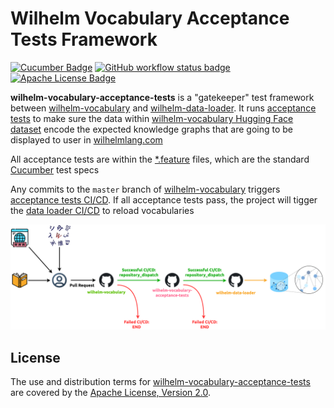 Wilhelm Vocabulary Acceptance Tests Framework
=============================================

[![Cucumber Badge][Cucumber Badge]][Cucumber]
[![GitHub workflow status badge][GitHub workflow status badge]][GitHub workflow status URL]
[![Apache License Badge]][Apache License, Version 2.0]

__wilhelm-vocabulary-acceptance-tests__ is a "gatekeeper" test framework between [wilhelm-vocabulary] and
[wilhelm-data-loader]. It runs [acceptance tests](https://cucumber.qubitpi.org/docs/bdd/) to make sure the data within
[wilhelm-vocabulary Hugging Face dataset] encode the expected knowledge graphs that are going to be displayed to user in
[wilhelmlang.com]

All acceptance tests are within the [*.feature](./features) files, which are the standard [Cucumber] test specs

Any commits to the `master` branch of [wilhelm-vocabulary] triggers
[acceptance tests CI/CD][GitHub workflow status URL]. If all acceptance tests pass, the project will tigger the
[data loader CI/CD](https://github.com/QubitPi/wilhelm-data-loader/actions/workflows/load-neo4j.yaml) to reload vocabularies

![Data pipeline](docs/data-pipeline.png "Error loading data-pipeline.png")

License
-------

The use and distribution terms for [wilhelm-vocabulary-acceptance-tests]() are covered by the [Apache License, Version 2.0].

[Apache License Badge]: https://img.shields.io/badge/Apache%202.0-F25910.svg?style=for-the-badge&logo=Apache&logoColor=white
[Apache License, Version 2.0]: https://www.apache.org/licenses/LICENSE-2.0

[Cucumber]: https://cucumber.qubitpi.org/
[Cucumber Badge]: https://img.shields.io/badge/Cucumber-23D96C.svg?style=for-the-badge&logo=cucumber&logoColor=white

[GitHub workflow status badge]: https://img.shields.io/github/actions/workflow/status/QubitPi/wilhelm-vocabulary-acceptance-tests/ci-cd.yaml?branch=master&style=for-the-badge&logo=github&logoColor=white&label=Acceptance%20Tests
[GitHub workflow status URL]: https://github.com/QubitPi/wilhelm-vocabulary-acceptance-tests/actions/workflows/ci-cd.yaml

[wilhelmlang.com]: https://wilhelmlang.com/
[wilhelm-vocabulary Hugging Face dataset]: https://huggingface.co/datasets/QubitPi/wilhelm-vocabulary
[wilhelm-vocabulary]: https://github.com/QubitPi/wilhelm-vocabulary
[wilhelm-data-loader]: https://github.com/QubitPi/wilhelm-data-loader
